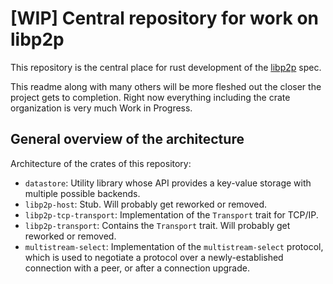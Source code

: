# [WIP] Central repository for work on libp2p

This repository is the central place for rust development of the
[libp2p](https://libp2p.io) spec.

This readme along with many others will be more fleshed out the closer
the project gets to completion. Right now everything including the crate
organization is very much Work in Progress.

## General overview of the architecture

Architecture of the crates of this repository:

- `datastore`: Utility library whose API provides a key-value storage with multiple possible
  backends.
- `libp2p-host`: Stub. Will probably get reworked or removed.
- `libp2p-tcp-transport`: Implementation of the `Transport` trait for TCP/IP.
- `libp2p-transport`: Contains the `Transport` trait. Will probably get reworked or removed.
- `multistream-select`: Implementation of the `multistream-select` protocol, which is used to
  negotiate a protocol over a newly-established connection with a peer, or after a connection
  upgrade.
